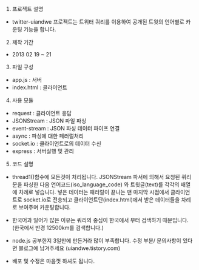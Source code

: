 1. 프로젝트 설명
  - twitter-uiandwe 프로젝트는  트위터 쿼리를 이용하여 공개된 트윗의 언어별로 
    카운팅 기능을 합니다.

2. 제작 기간
  - 2013 02 19 ~ 21

3. 파일 구성
  - app.js : 서버 
  - index.html : 클라이언트


4. 사용 모듈
  - request : 클라이언트 응답
  - JSONStream : JSON 파일 파싱
  - event-stream : JSON 파싱 데이터 파이프 연결 
  - async : 파싱에 대한 페러럴처리
  - socket.io : 클라이언트로의 데이터 수신
  - express : 서버실행 및 관리


5. 코드 설명
  - thread1()함수에 모든것이 처리됩니다.
    JSONStream 파서에 의해서 요청된 쿼리문을 파싱한 다음 언어코드(iso_language_code) 와 
    트윗글(text)를 각각의 배열에 차례로 넣습니다. 
    넣은 데이터는 패러럴이 끝나는 맨 마지막 시점에서 클라이언트로 socket.io로 전송되고 
    클라이언트단(index.html)에서 받은 데이터들을 차례로 보여주며 카운팅합니다.


- 한국어과 일어가 많은 이유는 쿼리의 중심이 한국에서 부터 검색하기 때문입니다.
  (한국에서 반경 12500km를 검색합니다.)

- node.js 공부한지 3일만에 만든거라 많이 부족합니다. 수정 부분/ 문의사항이 있다면 
  블로그에 남겨주세요 (uiandwe.tistory.com)

- 배포 및 수정은 마음껏 하셔도 됩니다.